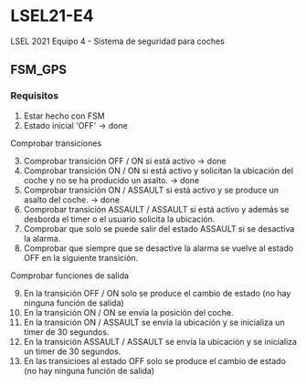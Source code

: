 # LSEL21-E4
LSEL 2021 Equipo 4 - Sistema de seguridad para coches

## FSM_GPS

### Requisitos

1. Estar hecho con FSM
2. Estado inicial 'OFF' -> done

Comprobar transiciones

3. Comprobar transición OFF / ON si está activo -> done 
4. Comprobar transición ON / ON si está activo y solicitan la ubicación del coche y no se ha producido un asalto.  -> done 
5. Comprobar transición ON / ASSAULT si está activo y se produce un asalto del coche. -> done 
6. Comprobar transición ASSAULT / ASSAULT si está activo y además se desborda el timer o el usuario solicita la ubicación.
7. Comprobar que solo se puede salir del estado ASSAULT si se desactiva la alarma.
8. Comprobar que siempre que se desactive la alarma se vuelve al estado OFF en la siguiente transición.

Comprobar funciones de salida

9.  En la transición OFF / ON solo se produce el cambio de estado (no hay ninguna función de salida)
10. En la transición ON / ON se envía la posición del coche. 
11. En la transición ON / ASSAULT se envía la ubicación y se inicializa un timer de 30 segundos. 
12. En la transición ASSAULT / ASSAULT se envía la ubicación y se inicializa un timer de 30 segundos. 
13. En las transicioes al estado OFF solo se produce el cambio de estado (no hay ninguna función de salida)
